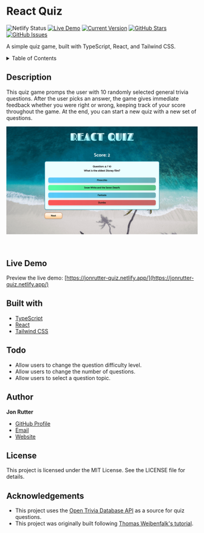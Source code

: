 # React Quiz

![Netlify Status](https://api.netlify.com/api/v1/badges/b9b2720b-b852-4f21-ba5f-5e36a4cae1a1/deploy-status)
[![Live Demo](https://img.shields.io/badge/demo-online-green.svg)](https://jonrutter-quiz.netlify.app/)
[![Current Version](https://img.shields.io/badge/version-1.0.3-green.svg)](https://github.com/rutterjt/react-ts-quiz)
[![GitHub Stars](https://img.shields.io/github/stars/jonrutter/react-ts-quiz.svg)](https://github.com/jonrutter/react-ts-quiz/stargazers)
[![GitHub Issues](https://img.shields.io/github/issues/jonrutter/react-ts-quiz.svg)](https://github.com/jonrutter/react-ts-quiz/issues)

A simple quiz game, built with TypeScript, React, and Tailwind CSS.

<details>
  <summary>Table of Contents</summary>
  <ol>
    <li><a href="#description">Description</a></li>
    <li><a href="#live-demo">Live Demo</a></li>
    <li><a href="#built-with">Built With</a></li>
    <li><a href="#todo">Todo</a></li>
    <li><a href="#author">Author</a></li>
    <li><a href="#license">License</a></li>
    <li><a href="#acknowledgements">Acknowledgments</a></li>
  </ol>
</details>

## Description

This quiz game promps the user with 10 randomly selected general trivia questions. After the user picks an answer, the game gives immediate feedback whether you were right or wrong, keeping track of your score throughout the game. At the end, you can start a new quiz with a new set of questions.

![Preview of the React Quiz App project](./github/preview-main.png)

<br />

## Live Demo

Preview the live demo: [https://jonrutter-quiz.netlify.app/](https://jonrutter-quiz.netlify.app/)

## Built with

- [TypeScript](https://www.typescriptlang.org/)
- [React](https://reactjs.org/)
- [Tailwind CSS](https://tailwindcss.com/)

## Todo

- Allow users to change the question difficulty level.
- Allow users to change the number of questions.
- Allow users to select a question topic.

## Author

**Jon Rutter**

- [GitHub Profile](https://www.github.com/jonrutter)
- [Email](mailto:contact@jonrutter.io)
- [Website](https://www.jonrutter.io)

## License

This project is licensed under the MIT License. See the LICENSE file for details.

## Acknowledgements

- This project uses the [Open Trivia Database API](https://opentdb.com/) as a source for quiz questions.
- This project was originally built following [Thomas Weibenfalk's tutorial](https://www.youtube.com/watch?v=F2JCjVSZlG0).
